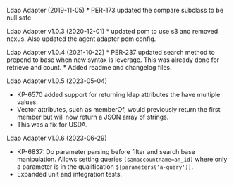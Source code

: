 Ldap Adapter  (2019-11-05)
    * PER-173 updated the compare subclass to be null safe

Ldap Adapter v1.0.3 (2020-12-01)
    * updated pom to use s3 and removed nexus.  Also updated the agent adapter pom config.

Ldap Adapter v1.0.4 (2021-10-22)
    * PER-237 updated search method to prepend to base when new syntax is leverage.  This was already done for retrieve and count.
    * Added readme and changelog files. 

Ldap Adapter v1.0.5 (2023-05-04)
  * KP-6570 added support for returning ldap attributes the have multiple values.
  * Vector attributes, such as memberOf, would previously return the first member but will now return a JSON array of strings.
  * This was a fix for USDA.

Ldap Adapter v1.0.6 (2023-06-29)
  * KP-6837: Do parameter parsing before filter and search base manipulation.  Allows setting queries `(samaccountname=an_id)` where only a parameter is in the qualification `${parameters('a-query')}`.
  * Expanded unit and integration tests.